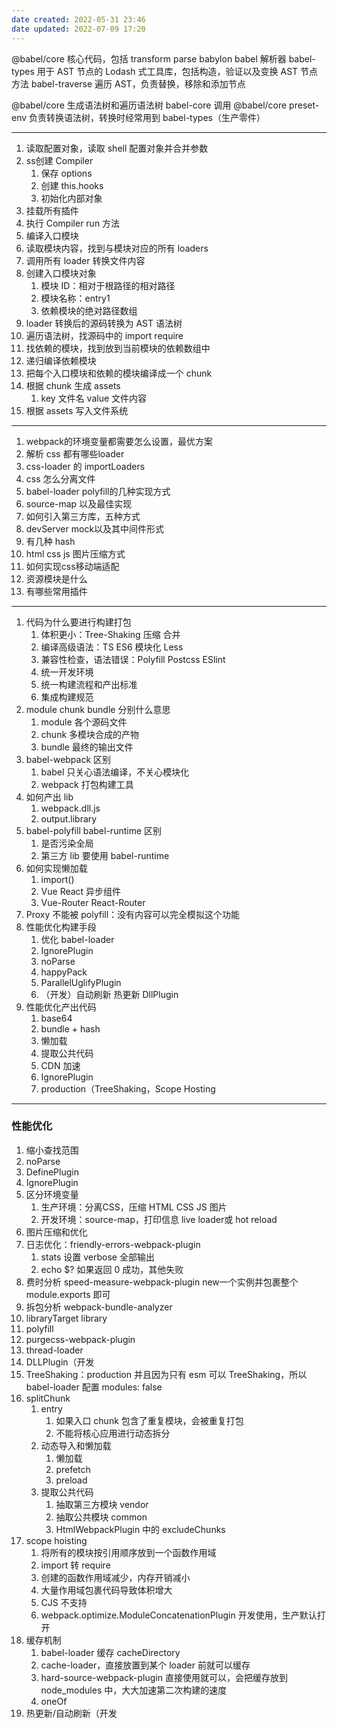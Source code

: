 ```yaml
---
date created: 2022-05-31 23:46
date updated: 2022-07-09 17:20
---
```


@babel/core 核心代码，包括 transform parse
babylon babel 解析器
babel-types 用于 AST 节点的 Lodash 式工具库，包括构造，验证以及变换 AST 节点方法
babel-traverse 遍历 AST，负责替换，移除和添加节点

@babel/core 生成语法树和遍历语法树
babel-core 调用 @babel/core
preset-env 负责转换语法树，转换时经常用到 babel-types（生产零件）

---

1. 读取配置对象，读取 shell 配置对象并合并参数
2. ss创建 Compiler
   1. 保存 options
   2. 创建 this.hooks
   3. 初始化内部对象
3. 挂载所有插件
4. 执行 Compiler run 方法
5. 编译入口模块
6. 读取模块内容，找到与模块对应的所有 loaders
7. 调用所有 loader 转换文件内容
8. 创建入口模块对象
   1. 模块 ID：相对于根路径的相对路径
   2. 模块名称：entry1
   3. 依赖模块的绝对路径数组
9. loader 转换后的源码转换为 AST 语法树
10. 遍历语法树，找源码中的 import require
11. 找依赖的模块，找到放到当前模块的依赖数组中
12. 递归编译依赖模块
13. 把每个入口模块和依赖的模块编译成一个 chunk
14. 根据 chunk 生成 assets
    1. key 文件名 value 文件内容
15. 根据 assets 写入文件系统

---

1. webpack的环境变量都需要怎么设置，最优方案
2. 解析 css 都有哪些loader
3. css-loader 的 importLoaders
4. css 怎么分离文件
5. babel-loader polyfill的几种实现方式
6. source-map 以及最佳实现
7. 如何引入第三方库，五种方式
8. devServer mock以及其中间件形式
9. 有几种 hash
10. html css js 图片压缩方式
11. 如何实现css移动端适配
12. 资源模块是什么
13. 有哪些常用插件

---

1. 代码为什么要进行构建打包
   1. 体积更小：Tree-Shaking 压缩 合并
   2. 编译高级语法：TS ES6 模块化 Less
   3. 兼容性检查，语法错误：Polyfill Postcss ESlint
   4. 统一开发环境
   5. 统一构建流程和产出标准
   6. 集成构建规范
2. module chunk bundle 分别什么意思
   1. module 各个源码文件
   2. chunk 多模块合成的产物
   3. bundle 最终的输出文件
3. babel-webpack 区别
   1. babel 只关心语法编译，不关心模块化
   2. webpack 打包构建工具
4. 如何产出 lib
   1. webpack.dll.js
   2. output.library
5. babel-polyfill babel-runtime 区别
   1. 是否污染全局
   2. 第三方 lib 要使用 babel-runtime
6. 如何实现懒加载
   1. import()
   2. Vue React 异步组件
   3. Vue-Router React-Router
7. Proxy 不能被 polyfill：没有内容可以完全模拟这个功能
8. 性能优化构建手段
   1. 优化 babel-loader
   2. IgnorePlugin
   3. noParse
   4. happyPack
   5. ParallelUglifyPlugin
   6. （开发）自动刷新 热更新 DllPlugin
9. 性能优化产出代码
   1. base64
   2. bundle + hash
   3. 懒加载
   4. 提取公共代码
   5. CDN 加速
   6. IgnorePlugin
   7. production（TreeShaking，Scope Hosting

---

### 性能优化

1. 缩小查找范围
2. noParse
3. DefinePlugin
4. IgnorePlugin
5. 区分环境变量
   1. 生产环境：分离CSS，压缩 HTML CSS JS 图片
   2. 开发环境：source-map，打印信息 live loader或 hot reload
6. 图片压缩和优化
7. 日志优化：friendly-errors-webpack-plugin
   1. stats 设置 verbose 全部输出
   2. echo $? 如果返回 0 成功，其他失败
8. 费时分析 speed-measure-webpack-plugin new一个实例并包裹整个 module.exports 即可
9. 拆包分析 webpack-bundle-analyzer
10. libraryTarget library
11. polyfill
12. purgecss-webpack-plugin
13. thread-loader
14. DLLPlugin（开发
15. TreeShaking：production 并且因为只有 esm 可以 TreeShaking，所以 babel-loader 配置  modules: false
16. splitChunk
    1. entry
       1. 如果入口 chunk 包含了重复模块，会被重复打包
       2. 不能将核心应用进行动态拆分
    2. 动态导入和懒加载
       1. 懒加载
       2. prefetch
       3. preload
    3. 提取公共代码
       1. 抽取第三方模块 vendor
       2. 抽取公共模块 common
       3. HtmlWebpackPlugin 中的 excludeChunks
17. scope hoisting
    1. 将所有的模块按引用顺序放到一个函数作用域
    2. import 转 require
    3. 创建的函数作用域减少，内存开销减小
    4. 大量作用域包裹代码导致体积增大
    5. CJS 不支持
    6. webpack.optimize.ModuleConcatenationPlugin 开发使用，生产默认打开
18. 缓存机制
    1. babel-loader 缓存 cacheDirectory
    2. cache-loader，直接放置到某个 loader 前就可以缓存
    3. hard-source-webpack-plugin 直接使用就可以，会把缓存放到 node_modules 中，大大加速第二次构建的速度
    4. oneOf
19. 热更新/自动刷新（开发
